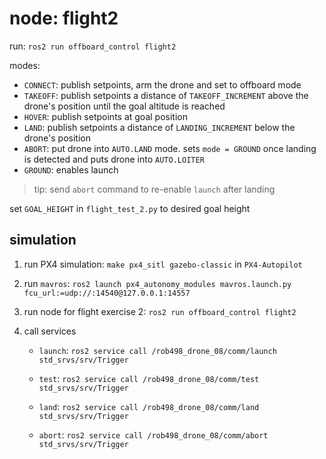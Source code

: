 # node: flight2

run: `ros2 run offboard_control flight2`

modes:

* `CONNECT`: publish setpoints, arm the drone and set to offboard mode
* `TAKEOFF`: publish setpoints a distance of `TAKEOFF_INCREMENT` above the drone's position until the goal altitude is reached
* `HOVER`: publish setpoints at goal position
* `LAND`: publish setpoints a distance of `LANDING_INCREMENT` below the drone's position
* `ABORT`: put drone into `AUTO.LAND` mode. sets `mode = GROUND` once landing is detected and puts drone into `AUTO.LOITER`
* `GROUND`: enables launch
    
> tip: send `abort` command to re-enable `launch` after landing

set `GOAL_HEIGHT` in `flight_test_2.py` to desired goal height

## simulation

1. run PX4 simulation: `make px4_sitl gazebo-classic` in `PX4-Autopilot`

2. run `mavros`: `ros2 launch px4_autonomy_modules mavros.launch.py fcu_url:=udp://:14540@127.0.0.1:14557`

3. run node for flight exercise 2: `ros2 run offboard_control flight2`

4. call services

    * `launch`: `ros2 service call /rob498_drone_08/comm/launch std_srvs/srv/Trigger`

    * `test`: `ros2 service call /rob498_drone_08/comm/test std_srvs/srv/Trigger`

    * `land`: `ros2 service call /rob498_drone_08/comm/land std_srvs/srv/Trigger`

    * `abort`: `ros2 service call /rob498_drone_08/comm/abort std_srvs/srv/Trigger`
